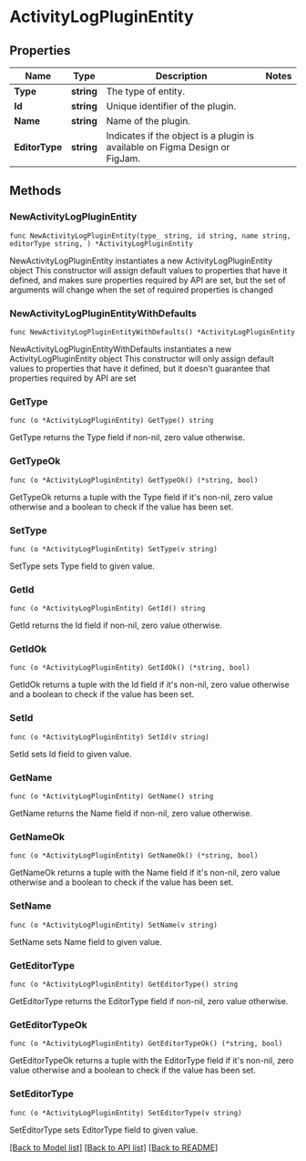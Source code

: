 # ActivityLogPluginEntity

## Properties

Name | Type | Description | Notes
------------ | ------------- | ------------- | -------------
**Type** | **string** | The type of entity. | 
**Id** | **string** | Unique identifier of the plugin. | 
**Name** | **string** | Name of the plugin. | 
**EditorType** | **string** | Indicates if the object is a plugin is available on Figma Design or FigJam. | 

## Methods

### NewActivityLogPluginEntity

`func NewActivityLogPluginEntity(type_ string, id string, name string, editorType string, ) *ActivityLogPluginEntity`

NewActivityLogPluginEntity instantiates a new ActivityLogPluginEntity object
This constructor will assign default values to properties that have it defined,
and makes sure properties required by API are set, but the set of arguments
will change when the set of required properties is changed

### NewActivityLogPluginEntityWithDefaults

`func NewActivityLogPluginEntityWithDefaults() *ActivityLogPluginEntity`

NewActivityLogPluginEntityWithDefaults instantiates a new ActivityLogPluginEntity object
This constructor will only assign default values to properties that have it defined,
but it doesn't guarantee that properties required by API are set

### GetType

`func (o *ActivityLogPluginEntity) GetType() string`

GetType returns the Type field if non-nil, zero value otherwise.

### GetTypeOk

`func (o *ActivityLogPluginEntity) GetTypeOk() (*string, bool)`

GetTypeOk returns a tuple with the Type field if it's non-nil, zero value otherwise
and a boolean to check if the value has been set.

### SetType

`func (o *ActivityLogPluginEntity) SetType(v string)`

SetType sets Type field to given value.


### GetId

`func (o *ActivityLogPluginEntity) GetId() string`

GetId returns the Id field if non-nil, zero value otherwise.

### GetIdOk

`func (o *ActivityLogPluginEntity) GetIdOk() (*string, bool)`

GetIdOk returns a tuple with the Id field if it's non-nil, zero value otherwise
and a boolean to check if the value has been set.

### SetId

`func (o *ActivityLogPluginEntity) SetId(v string)`

SetId sets Id field to given value.


### GetName

`func (o *ActivityLogPluginEntity) GetName() string`

GetName returns the Name field if non-nil, zero value otherwise.

### GetNameOk

`func (o *ActivityLogPluginEntity) GetNameOk() (*string, bool)`

GetNameOk returns a tuple with the Name field if it's non-nil, zero value otherwise
and a boolean to check if the value has been set.

### SetName

`func (o *ActivityLogPluginEntity) SetName(v string)`

SetName sets Name field to given value.


### GetEditorType

`func (o *ActivityLogPluginEntity) GetEditorType() string`

GetEditorType returns the EditorType field if non-nil, zero value otherwise.

### GetEditorTypeOk

`func (o *ActivityLogPluginEntity) GetEditorTypeOk() (*string, bool)`

GetEditorTypeOk returns a tuple with the EditorType field if it's non-nil, zero value otherwise
and a boolean to check if the value has been set.

### SetEditorType

`func (o *ActivityLogPluginEntity) SetEditorType(v string)`

SetEditorType sets EditorType field to given value.



[[Back to Model list]](../README.md#documentation-for-models) [[Back to API list]](../README.md#documentation-for-api-endpoints) [[Back to README]](../README.md)


